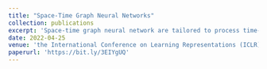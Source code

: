 ```yaml
---
title: "Space-Time Graph Neural Networks"
collection: publications
excerpt: 'Space-time graph neural network are tailored to process time-varying network data, which are defined over a joint space-time domain. In this paper, we introduce a new notion of convolutions that led to introducing this new vartiation of GNNs and prove its stability to domain deformations.'
date: 2022-04-25
venue: 'the International Conference on Learning Representations (ICLR)'
paperurl: 'https://bit.ly/3EIYgUQ'
---
```

